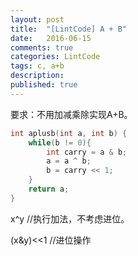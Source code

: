 ```yaml
---
layout: post
title:  "[LintCode] A + B"
date:   2016-06-15
comments: true
categories: LintCode
tags: c, a+b
description:
published: true
---
```


要求：不用加减乘除实现A+B。

```cpp
int aplusb(int a, int b) {
    while(b != 0){
        int carry = a & b;
        a = a ^ b;
        b = carry << 1;
    }
    return a;
}
```

x^y //执行加法，不考虑进位。

(x&y)<<1 //进位操作
